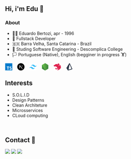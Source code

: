 ## Hi, i'm Edu 👋

### About
- 👨🏽 Eduardo Bertozi, apr - 1996
- 👷 Fullstack Developer
- 🇧🇷 Barra Velha, Santa Catarina - Brazil 
- 📘 Studing Software Engineering - Descomplica College
- 🏳 Portuguese (Native), English (begginer in progress 🏋)

<div style="display:flex;flex-directon:row;gap:16px;">
  <img src='https://raw.githubusercontent.com/devicons/devicon/refs/heads/master/icons/typescript/typescript-original.svg' style="width: 24px;">
  <img src='https://raw.githubusercontent.com/devicons/devicon/refs/heads/master/icons/nextjs/nextjs-original.svg' style="width: 24px;">
  <img src='https://raw.githubusercontent.com/devicons/devicon/refs/heads/master/icons/tailwindcss/tailwindcss-original.svg' style="width: 24px;">
  <img src='https://raw.githubusercontent.com/devicons/devicon/refs/heads/master/icons/nodejs/nodejs-original.svg' style="width: 24px;">
  <img src='https://raw.githubusercontent.com/devicons/devicon/refs/heads/master/icons/nestjs/nestjs-original.svg' style="width: 24px;">
  <img src='https://raw.githubusercontent.com/devicons/devicon/refs/heads/master/icons/prisma/prisma-original.svg' style="width: 24px;">
  </div>
</div>

## Interests
- S.O.L.I.D
- Design Patterns
- Clean Architeture
- Microsservices
- CLoud computing

<br />

## Contact 📣

<div>
 <a href="https://discord.com/channels/@me/eduardobertozi#7174" target="_blank"><img src="https://img.shields.io/badge/Discord-7289DA?style=for-the-badge&logo=discord&logoColor=white" target="_blank"></a> 
  <a href = "mailto:edu.desenvolvedorweb@gmail.com"><img src="https://img.shields.io/badge/Gmail-D14836?style=for-the-badge&logo=gmail&logoColor=white" target="_blank"></a>
  <a href="https://www.linkedin.com/in/eduardo-bertozi" target="_blank"><img src="https://img.shields.io/badge/-LinkedIn-%230077B5?style=for-the-badge&logo=linkedin&logoColor=white" target="_blank"></a>   
</div>

